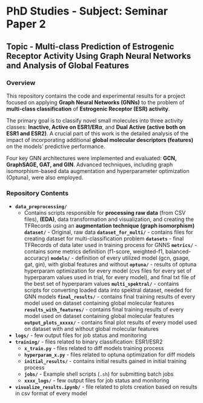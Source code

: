 # PhD Studies - Subject: Seminar Paper 2

## Topic - Multi-class Prediction of Estrogenic Receptor Activity Using Graph Neural Networks and Analysis of Global Features

### Overview

This repository contains the code and experimental results for a project focused on applying **Graph Neural Networks (GNNs)** to the problem of **multi-class classification** of **Estrogenic Receptor (ESR) activity**.

The primary goal is to classify novel small molecules into three activity classes: **Inactive, Active on ESR1/ER$\alpha$**, and **Dual Active (active both on ESR1 and ESR2)**. 
A crucial part of this work is the detailed analysis of the impact of incorporating additional **global molecular descriptors (features)** on the models' predictive performance.

Four key GNN architectures were implemented and evaluated: **GCN, GraphSAGE, GAT, and GIN**. Advanced techniques, including graph isomorphism-based data augmentation and hyperparameter optimization (Optuna), were also employed.

### Repository Contents
  * **`data_preprocessing/`**
     * Contains scripts responsible for **processing raw data** (from CSV files), **(EDA)**, data transformation and visualization, and creating the TFRecords using an **augmentation technique (graph isomorphism)**
    **`dataset/`** - Original, raw data
    **`dataset_for_multi/`** - contains files for creating dataset for multi-classification problem
    **`datasets`** - final TFRecords of data later used in training process for GNNS
    **`metrics/`** - contains some metrics definition (f1-score, weighted-f1, balanced-accuracy)
    **`models/`** - definition of every utilized model (gcn, gsage, gat, gin), with global features and without
    **`optuna/`** - results of optuna hyperparam optimization for every model (cvs files for every set of hyperparam values used in trial, for every model), and final txt file of the best set of hyperparam values
    **`multi_spektral/`** - contains scripts for converting loaded data into spektral dataset, needed for GNN models
    **`final_results/`** - contains final training results of every model used on dataset containing global molecular features
    **`results_with_features/`** - contains final training results of every model used on dataset containing global molecular features
    **`output_plots_xxxxx/`** - contains final plot results of every model used on dataset with and without global molecular features
  * **`logs/`** - few output files for job status and monitoring
  * **`training/`** - files related to binary classification: ESR1/ESR2
     *  **`x_train.py`** - files related to diff models training process
     *  **`hyperparam_x.py`** - files related to optuna optimization for diff models
     *  **`initial_results/`** - contains initial results gained in initial training process
     *  **`jobs/`** - Example shell scripts (`.sh`) for submitting batch jobs
     *  **`xxxx_logs/`** - few output files for job status and monitoring
  * **`visualize_results.ipynb/`** - file related to plots creation based on results in csv format of every model
